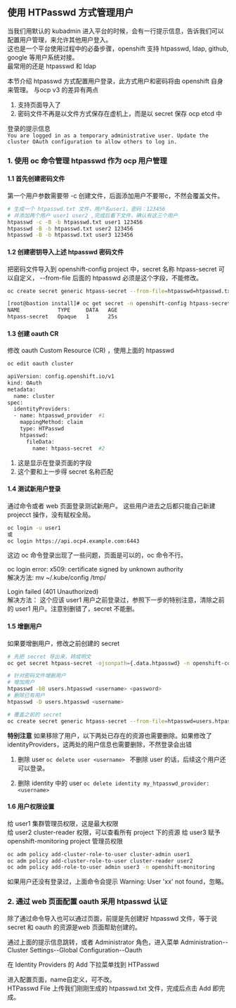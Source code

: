 ## 使用 HTPasswd 方式管理用户

当我们用默认的 kubadmin 进入平台的时候，会有一行提示信息，告诉我们可以配置用户管理，来允许其他用户登入。   
这也是一个平台使用过程中的必备步骤，openshift 支持 htpasswd, ldap, github, google 等用户系统对接。  
最常用的还是 htpasswd 和 ldap

本节介绍 htpasswd 方式配置用户登录，此方式用户和密码将由 openshift 自身来管理。 与ocp v3 的差异有两点
1. 支持页面导入了  
2. 密码文件不再是以文件方式保存在虚机上，而是以 secret 保存 ocp etcd 中

登录的提示信息  
` You are logged in as a temporary administrative user. Update the cluster OAuth configuration to allow others to log in. `

### 1. 使用 oc 命令管理 htpasswd 作为 ocp 用户管理

#### 1.1 首先创建密码文件

第一个用户参数需要带 -c 创建文件，后面添加用户不要带c，不然会覆盖文件。

```bash
# 生成一个 htpasswd.txt 文件，用户名user1，密码：123456
# 并添加两个用户 user1 user2 ,完成后看下文件，确认有这三个用户
htpasswd -c -B -b htpasswd.txt user1 123456
htpasswd -B -b htpasswd.txt user2 123456
htpasswd -B -b htpasswd.txt user3 123456
```

#### 1.2 创建密钥导入上述 htpasswd 密码文件
把密码文件导入到 openshift-config project 中，secret 名称 htpass-secret 可以自定义， --from-file 后面的 htpasswd 必须是这个字段，不能修改。

```bash
oc create secret generic htpass-secret --from-file=htpasswd=htpasswd.txt -n openshift-config

[root@bastion install]# oc get secret -n openshift-config htpass-secret
NAME            TYPE     DATA   AGE
htpass-secret   Opaque   1      25s
```

#### 1.3 创建 oauth CR
修改 oauth  Custom Resource (CR) ，使用上面的 htpasswd

```bash
oc edit oauth cluster

apiVersion: config.openshift.io/v1
kind: OAuth
metadata:
  name: cluster
spec:
  identityProviders:
  - name: htpasswd_provider  #1 
    mappingMethod: claim 
    type: HTPasswd
    htpasswd:
      fileData:
        name: htpass-secret  #2
```

1. 这是显示在登录页面的字段
2. 这个要和上一步得 secret 名称匹配


#### 1.4 测试新用户登录
通过命令或者 web 页面登录测试新用户。 这些用户进去之后都只能自己新建 projecct 操作，没有赋权全局。

```bash
oc login -u user1
或
oc login https://api.ocp4.example.com:6443
```

这边 oc 命令登录出现了一些问题，页面是可以的，oc 命令不行。  

oc login error: x509: certificate signed by unknown authority  
解决方法: 
mv ~/.kube/config /tmp/

Login failed (401 Unauthorized)  
解决方法：
这个应该 user1 用户之前登录过，参照下一步的特别注意，清除之前的 user1 用户。注意别删错了，secret 不能删。

#### 1.5 增删用户
如果要增删用户，修改之前创建的 secret

```bash
# 先把 secret 导出来，转成明文
oc get secret htpass-secret -ojsonpath={.data.htpasswd} -n openshift-config | base64 -d > users.htpasswd

# 针对密码文件增删用户
# 增加用户
htpasswd -bB users.htpasswd <username> <password>
# 删除已有用户
htpasswd -D users.htpasswd <username>

# 覆盖之前的 secret
oc create secret generic htpass-secret --from-file=htpasswd=users.htpasswd --dry-run -o yaml -n openshift-config | oc replace -f -
```

**特别注意**
如果移除了用户，以下两处已存在的资源也需要删除。如果修改了 identityProviders，这两处的用户信息也需要删除，不然登录会出错

1. 删除 user
` oc delete user <username>  `
不删除 user 的话，后续这个用户还可以登录。

2. 删除  identity 中的 user
` oc delete identity my_htpasswd_provider:<username> `

#### 1.6 用户权限设置
给 user1 集群管理员权限，这是最大权限  
给 user2 cluster-reader 权限，可以查看所有 project 下的资源
给 user3 赋予 openshift-monitoring project 管理员权限

```bash
oc adm policy add-cluster-role-to-user cluster-admin user1
oc adm policy add-cluster-role-to-user cluster-reader user2
oc adm policy add-role-to-user admin user3 -n openshift-monitoring
```

如果用户还没有登录过，上面命令会提示 Warning: User 'xx' not found，忽略。

### 2. 通过 web 页面配置 oauth 采用 htpasswd 认证
除了通过命令导入也可以通过页面，前提是先创建好 htpasswd 文件，等于说 secret 和 oauth 的资源是web 页面帮助创建的。  

通过上面的提示信息跳转，或者 Administrator 角色，进入菜单 Administration--Cluster Settings--Global Configuration--Oauth  

在 Identity Providers 的 Add 下拉菜单找到 HTPasswd

进入配置页面，name自定义，可不改。  
HTPasswd File 上传我们刚刚生成的 htpasswd.txt 文件，完成后点击 Add 即完成。
